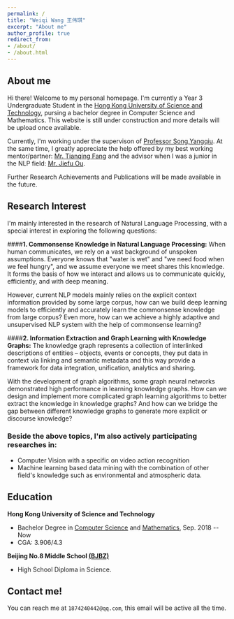 ```yaml
---
permalink: / 
title: "Weiqi Wang 王伟琪"
excerpt: "About me"
author_profile: true 
redirect_from:
- /about/
- /about.html
---
```


## About me

Hi there! Welcome to my personal homepage. I'm currently a Year 3 Undergraduate Student in
the [Hong Kong University of Science and Technology](https://hkust.edu.hk/), pursing a bachelor degree in Computer
Science and Mathematics. This website is still under construction and more details will be upload once available.

Currently, I'm working under the supervison of [Professor Song,Yangqiu](https://www.cse.ust.hk/~yqsong/). At the same time, I greatly appreciate the help offered by my best working mentor/partner: 
[Mr. Tianqing Fang](https://github.com/tqfang) and the advisor when I was a junior in the NLP field: [Mr. Jiefu Ou](https://github.com/JefferyO). 

Further Research Achievements and Publications will be made available in the future.



## Research Interest

I'm mainly interested in the research of Natural Language Processing, with a special interest in exploring the following questions:

####**1. Commonsense Knowledge in Natural Language Processing:**
When human communicates, we rely on a vast background of unspoken assumptions. Everyone knows that "water is wet" and "we need food when we feel hungry", and we assume everyone we meet shares this knowledge. It forms the basis of how we interact and allows us to communicate quickly, efficiently, and with deep meaning.

However, current NLP models mainly relies on the explicit context information provided by some large corpus, how can we build deep learning models to efficiently and accurately learn the commonsense knowledge from large corpus? Even more, how can we achieve a highly adaptive and unsupervised NLP system with the help of commonsense learning?

####**2. Information Extraction and Graph Learning with Knowledge Graphs:**
The knowledge graph represents a collection of interlinked descriptions of entities – objects, events or concepts, they put data in context via linking and semantic metadata and this way provide a framework for data integration, unification, analytics and sharing.

With the development of graph algorithms, some graph neural networks demonstrated high performance in learning knowledge graphs. How can we design and implement more complicated graph learning algorithms to better extract the knowledge in knowledge graphs? And how can we bridge the gap between different knowledge graphs to generate more explicit or discourse knowledge?

### **Beside the above topics, I'm also actively participating researches in:**
* Computer Vision with a specific on video action recognition
* Machine learning based data mining with the combination of other field's knowledge such as environmental and atmospheric data.

## Education

**Hong Kong University of Science and Technology**

- Bachelor Degree in [Computer Science](https://cse.ust.hk/) and [Mathematics](http://www.math.ust.hk/), Sep. 2018 --
  Now
- CGA: 3.906/4.3

**Beijing No.8 Middle School [(BJBZ)](http://www.no8ms.bj.cn/)**

- High School Diploma in Science.


## Contact me!

You can reach me at `1874240442@qq.com`, this email will be active all the time.